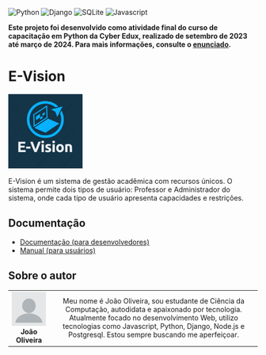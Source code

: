 <!-- Adicione Badges das tecnologias que você usou aqui -->
<!-- Você pode encontrar badges aqui: https://github.com/Ileriayo/markdown-badges?tab=readme-ov-file#markdown-badges -->
![Python](https://img.shields.io/badge/python-3670A0?style=for-the-badge&logo=python&logoColor=ffdd54)
![Django](https://img.shields.io/badge/django-%23092E20.svg?style=for-the-badge&logo=django&logoColor=white)
![SQLite](https://img.shields.io/badge/sqlite-%2307405e.svg?style=for-the-badge&logo=sqlite&logoColor=white)
![Javascript](https://img.shields.io/badge/javascript-grey?style=for-the-badge&logo=javascript)

**Este projeto foi desenvolvido como atividade final do curso de capacitação em Python da Cyber Edux, realizado de setembro de 2023 até março de 2024. Para mais informações, consulte o [enunciado](ENUNCIADO.md).**

# E-Vision

<!-- Substitua a seguinte imagem por uma logo do seu projeto -->
<img src="img/evision.png" width="150px">

<!-- Substitua o seguinte parágrafo por um resumo do seu projeto: -->
E-Vision é um sistema de gestão acadêmica com recursos únicos. O sistema permite dois tipos de usuário: Professor e Administrador do sistema, onde cada tipo de usuário apresenta capacidades e restrições.  

## Documentação

* [Documentação (para desenvolvedores)](DOCUMENTACAO.md)
* [Manual (para usuários)](MANUAL.md)

## Sobre o autor

<!-- Coloque seu nome, uma foto sua e uma pequena bio sobre você na seguinte tabela: -->
|  |  |
|:-------------:|:------------------------------------------------------------:|
|  <img src="img/profilepic.png" width="150px"></br> **João Oliveira** | Meu nome é João Oliveira, sou estudante de Ciência da Computação, autodidata e apaixonado por tecnologia. Atualmente focado no desenvolvimento Web, utilizo tecnologias como Javascript, Python, Django, Node.js e Postgresql. Estou sempre buscando me aperfeiçoar. |
